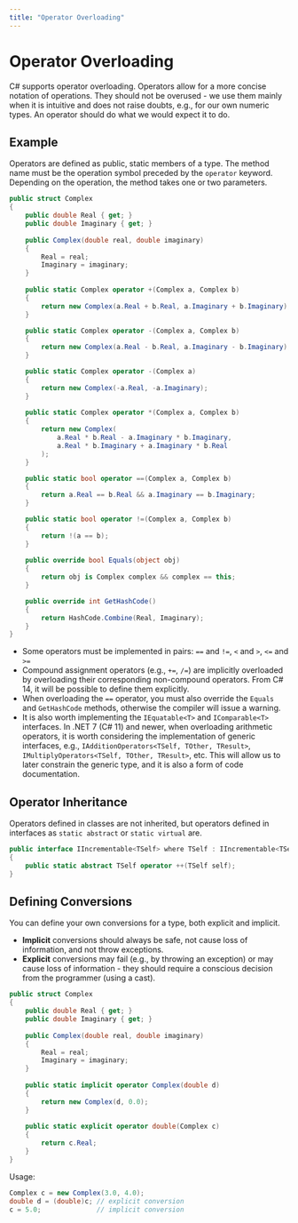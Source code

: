 ```yaml
---
title: "Operator Overloading"
---
```


# Operator Overloading

C# supports operator overloading. Operators allow for a more concise notation of operations. They should not be overused - we use them mainly when it is intuitive and does not raise doubts, e.g., for our own numeric types. An operator should do what we would expect it to do.

## Example

Operators are defined as public, static members of a type. The method name must be the operation symbol preceded by the `operator` keyword. Depending on the operation, the method takes one or two parameters.

```csharp
public struct Complex
{
    public double Real { get; }
    public double Imaginary { get; }
    
    public Complex(double real, double imaginary)
    {
        Real = real;
        Imaginary = imaginary;
    }
    
    public static Complex operator +(Complex a, Complex b)
    {
        return new Complex(a.Real + b.Real, a.Imaginary + b.Imaginary);
    }

    public static Complex operator -(Complex a, Complex b)
    {
        return new Complex(a.Real - b.Real, a.Imaginary - b.Imaginary);
    }

    public static Complex operator -(Complex a)
    {
        return new Complex(-a.Real, -a.Imaginary);
    }
    
    public static Complex operator *(Complex a, Complex b)
    {
        return new Complex(
            a.Real * b.Real - a.Imaginary * b.Imaginary,
            a.Real * b.Imaginary + a.Imaginary * b.Real
        );
    }

    public static bool operator ==(Complex a, Complex b)
    {
        return a.Real == b.Real && a.Imaginary == b.Imaginary;
    }

    public static bool operator !=(Complex a, Complex b)
    {
        return !(a == b);
    }
    
    public override bool Equals(object obj)
    {
        return obj is Complex complex && complex == this;
    }

    public override int GetHashCode()
    {
        return HashCode.Combine(Real, Imaginary);
    }
}
```

- Some operators must be implemented in pairs: `==` and `!=`, `<` and `>`, `<=` and `>=`
- Compound assignment operators (e.g., `+=`, `/=`) are implicitly overloaded by overloading their corresponding non-compound operators. From C# 14, it will be possible to define them explicitly.
- When overloading the `==` operator, you must also override the `Equals` and `GetHashCode` methods, otherwise the compiler will issue a warning.
- It is also worth implementing the `IEquatable<T>` and `IComparable<T>` interfaces. In .NET 7 (C# 11) and newer, when overloading arithmetic operators, it is worth considering the implementation of generic interfaces, e.g., `IAdditionOperators<TSelf, TOther, TResult>`, `IMultiplyOperators<TSelf, TOther, TResult>`, etc. This will allow us to later constrain the generic type, and it is also a form of code documentation.

## Operator Inheritance

Operators defined in classes are not inherited, but operators defined in interfaces as `static abstract` or `static virtual` are.

```csharp
public interface IIncrementable<TSelf> where TSelf : IIncrementable<TSelf>
{
    public static abstract TSelf operator ++(TSelf self);
}
```

## Defining Conversions

You can define your own conversions for a type, both explicit and implicit.
- **Implicit** conversions should always be safe, not cause loss of information, and not throw exceptions.
- **Explicit** conversions may fail (e.g., by throwing an exception) or may cause loss of information - they should require a conscious decision from the programmer (using a cast).

```csharp
public struct Complex
{
    public double Real { get; }
    public double Imaginary { get; }
    
    public Complex(double real, double imaginary)
    {
        Real = real;
        Imaginary = imaginary;
    }
    
    public static implicit operator Complex(double d)
    {
        return new Complex(d, 0.0);
    }
    
    public static explicit operator double(Complex c)
    {
        return c.Real;
    }
}
```

Usage:

```csharp
Complex c = new Complex(3.0, 4.0);
double d = (double)c; // explicit conversion
c = 5.0;              // implicit conversion
```